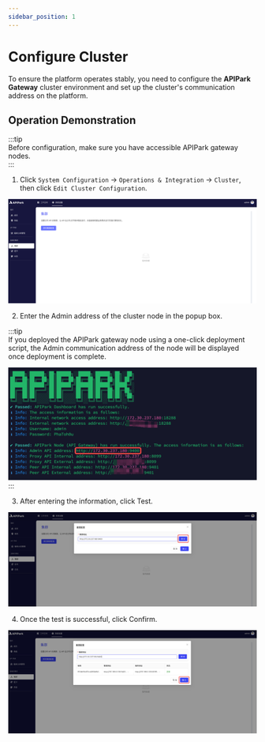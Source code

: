 ```yaml
---  
sidebar_position: 1  
---
```


# Configure Cluster

To ensure the platform operates stably, you need to configure the **APIPark Gateway** cluster environment and set up the cluster's communication address on the platform.

## Operation Demonstration

:::tip  
Before configuration, make sure you have accessible APIPark gateway nodes.  
:::

1. Click `System Configuration` -> `Operations & Integration` -> `Cluster`, then click `Edit Cluster Configuration`.

![](../../tutorials/devops/images/2024-08-13/e77d27fa7eb55a6dfda1239772feed8471111cc3959fbf892ef772eda023e5b8.png)  

2. Enter the Admin address of the cluster node in the popup box.

:::tip  
If you deployed the APIPark gateway node using a one-click deployment script, the Admin communication address of the node will be displayed once deployment is complete.

![](../../tutorials/devops/images/2024-08-13/69fbddbcdfc141759b8483877dd2b3f3cb91e189df08291ba7159d1aaa155702.png)  
:::

3. After entering the information, click Test.

![](../../tutorials/devops/images/2024-08-13/a02593f1a3e21c3c9a5024bd5cc996b3e13f41025b1443eeeaf33070748a5b99.png)  

4. Once the test is successful, click Confirm.

![](../../tutorials/devops/images/2024-08-13/19d8e979aa17f345dea55b00c9aec3f24ba4395f367dc19e9b78759458cbc387.png)  